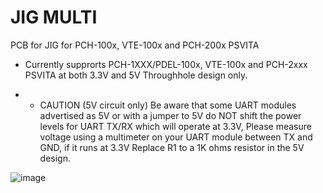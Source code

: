 # JIG MULTI
PCB for JIG for PCH-100x, VTE-100x and PCH-200x PSVITA

* Currently supprorts PCH-1XXX/PDEL-100x, VTE-100x and PCH-2xxx PSVITA at both 3.3V and 5V
Throughhole design only.

* * CAUTION (5V circuit only) Be aware that some UART modules advertised as 5V or with a jumper to 5V do NOT shift the power levels for UART TX/RX which will operate at 3.3V, Please measure voltage using a multimeter on your UART module between TX and GND, if it runs at 3.3V Replace R1 to a 1K ohms resistor in the 5V design.

![image](https://github.com/SKGleba/bert/assets/203427/8a71babb-5ca0-48b8-9d8a-a4829cbedee3)
